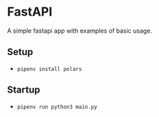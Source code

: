# FastAPI

A simple fastapi app with examples of basic usage.

## Setup

- `pipenv install polars`

## Startup

- `pipenv run python3 main.py`

